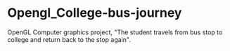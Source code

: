 # Opengl_College-bus-journey
OpenGL Computer graphics project, "The student travels from bus stop to college and return back to the stop again".

